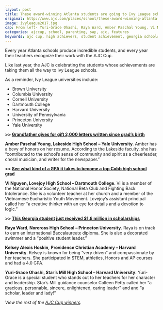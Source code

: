 ```yaml
---
layout: post
title: These award-winning Atlanta students are going to Ivy League schools
original: http://www.ajc.com/places/school/these-award-winning-atlanta-students-are-going-ivy-league-schools/ON179tURtCfuKImCk8cdwK/
image: ivyleague2017.jpg
cap: From left- Yuri-Grace Ohashi, Raya Ward, Amber Paschal Young, Vi Nguyen and Kelsey Alexis Hoskin are AJC Cup winners going to Ivy League schools.
categories: ajccup, school, parenting, sap, ajc, features
keywords: ajc cup, high achievers, student achievement, georgia schools, school news
---
```


Every year Atlanta schools produce incredible students, and every year their teachers recognize their work with the AJC Cup. 

<!--break-->

Like last year, the AJC is celebrating the students whose achievements are taking them all the way to Ivy League schools. 

As a reminder, Ivy League universities include: 

- Brown University 
- Columbia University 
- Cornell University 
- Dartmouth College 
- Harvard University 
- University of Pennsylvania 
- Princeton University 
- Yale University 

**﻿&gt;&gt; [Grandfather gives for gift 2,000 letters written since grad’s birth](http://www.ajc.com/news/local/grandfather-gives-for-gift-000-letters-written-since-grad-birth/8q0fWcBX4wlvrW7vqgQWLN/)** 

**Amber Paschal Young, Lakeside High School – Yale University**. Amber has a bevy of honors on her resume. According to the Lakeside faculty, she has “contributed to the school’s sense of community and spirit as a cheerleader, choral musician, and writer for the newspaper.” 

**﻿&gt;&gt; [See what kind of a GPA it takes to become a top Cobb high school grad](http://www.ajc.com/news/local/see-what-kind-gpa-takes-become-top-cobb-high-school-grad/OlvShB7CCMfF4j58ItITKN/)** 

**Vi Nguyen, Lovejoy High School – Dartmouth College**. Vi is a member of the National Honor Society, National Beta Club and Fighting Back Intolerance. She is a volunteer teacher at her church and a member of the Vietnamese Eucharistic Youth Movement. Lovejoy’s assistant principal called her “a creative thinker with an eye for details and a devotion to logic.” 

**﻿&gt;&gt; [This Georgia student just received $1.8 million in scholarships](http://www.ajc.com/news/this-georgia-student-just-received-million-scholarships/alAB5RUTHRetpFFp2KvDwL/)** 

**Raya Ward, Norcross High School – Princeton University**. Raya is on track to earn an International Baccalaureate diploma. She is also a decorated swimmer and a “positive student leader.” 

**Kelsey Alexis Hoskin,** **Providence Christian Academy – Harvard University**. Kelsey is known for being “very driven” and compassionate by her teachers. She participated in STEM, athletics, Honors and AP courses and had a 4.0 GPA. 

**Yuri-Grace Ohashi, Star’s Mill High School – Harvard University**. Yuri-Grace is a special student who stands out to her teachers for her character and leadership. Star’s Mill guidance counselor Colleen Petty called her “a gracious, personable, sincere, enlightened, caring leader” and and “a scholar, leader and lady!”

_﻿View the rest of the [AJC Cup winners](http://www.ajc.com/news/schools/ajc-cup/)._ 

